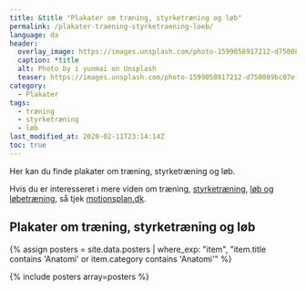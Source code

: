 ```yaml
---
title: &title "Plakater om træning, styrketræning og løb"
permalink: /plakater-traening-styrketraening-loeb/
language: da
header:
  overlay_image: https://images.unsplash.com/photo-1599058917212-d750089bc07e?ixid=MXwxMjA3fDB8MHxwaG90by1wYWdlfHx8fGVufDB8fHw%3D&ixlib=rb-1.2.1&auto=format&fit=crop&w=1900&q=80
  caption: *title
  alt: Photo by i yunmai on Unsplash
  teaser: https://images.unsplash.com/photo-1599058917212-d750089bc07e?ixid=MXwxMjA3fDB8MHxwaG90by1wYWdlfHx8fGVufDB8fHw%3D&ixlib=rb-1.2.1&auto=format&fit=crop&w=400&q=80
category:
  - Plakater
tags:
  - træning
  - styrketræning
  - løb
last_modified_at: 2020-02-11T23:14:14Z
toc: true
---
```


Her kan du finde plakater om træning, styrketræning og løb.

Hvis du er interesseret i mere viden om træning, [styrketræning](https://www.motionsplan.dk/styrke/), [løb og løbetræning](https://www.motionsplan.dk/loebesiden/), så tjek [motionsplan.dk](https://www.motionsplan.dk/).

## Plakater om træning, styrketræning og løb

{% assign posters = site.data.posters | where_exp: "item", "item.title contains 'Anatomi' or item.category contains 'Anatomi'" %}

{% include posters array=posters %}
